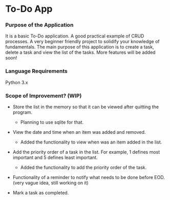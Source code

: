 # To-Do App
### Purpose of the Application

It is a basic To-Do application. A good practical example of CRUD processes. A very beginner friendly project to solidify your knowledge of fundamentals. The main purpose of this application is to create a task, delete a task and view the list of the tasks. More features will be added soon! 

### Language Requirements
Python 3.x

### Scope of Improvement? (WIP)

- Store the list in the memory so that it can be viewed after quitting the program. 
    * Planning to use sqlite for that.

- View the date and time when an item was added and removed. 
    * Added the functionality to view when was an item added in the list.

- Add the priority order of a task in the list. For example, 1 defines most important and 5 defines least important.
    * Added the functionality to add the priority order of the task.

- Functionality of a reminder to notify what needs to be done before EOD. (very vague idea, still working on it)

- Mark a task as completed.
 